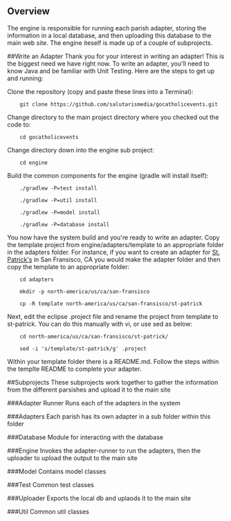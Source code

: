 ## Overview
The engine is responsible for running each parish adapter, storing the information in a local database, and then uploading this database to the main web site.  The engine iteself is made up of a couple of subprojects.

##Write an Adapter
Thank you for your interest in writing an adapter!  This is the biggest need we have right now.  To write an adapter, you'll need to know Java and be familiar with Unit Testing.  Here are the steps to get up and running:

Clone the repository (copy and paste these lines into a Terminal):

        git clone https://github.com/salutarismedia/gocatholicevents.git
        
Change directory to the main project directory where you checked out the code to:

        cd gocatholicevents
        
Change directory down into the engine sub project:

        cd engine
        
Build the common components for the engine (gradle will install itself):

        ./gradlew -P=test install
        
        ./gradlew -P=util install
        
        ./gradlew -P=model install
        
        ./gradlew -P=database install
        
You now have the system build and you're ready to write an adapter.  Copy the template project from engine/adapters/template to an appropriate folder in the adapters folder.  For instance, if you want to create an adapter for [St. Patrick's](http://www.stpatricksf.org/) in San Fransisco, CA you would make the adapter folder and then copy the template to an appropriate folder:

        cd adapters
        
        mkdir -p north-america/us/ca/san-fransisco
        
        cp -R template north-america/us/ca/san-fransisco/st-patrick
        
Next, edit the eclipse .project file and rename the project from template to st-patrick.  You can do this manually with vi, or use sed as below:

        cd north-america/us/ca/san-fransisco/st-patrick/
        
        sed -i 's/template/st-patrick/g' .project

Within your template folder there is a README.md.  Follow the steps within the templte README to complete your adapter.

##Subprojects
These subprojects work together to gather the information from the different parsishes and upload it to the main site

###Adapter Runner
Runs each of the adapters in the system

###Adapters
Each parish has its own adapter in a sub folder within this folder

###Database
Module for interacting with the database

###Engine
Invokes the adapter-runner to run the adapters, then the uploader to upload the output to the main site

###Model
Contains model classes

###Test
Common test classes

###Uploader
Exports the local db and uplaods it to the main site

###Util
Common util classes
